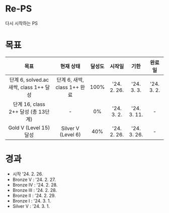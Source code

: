 # Re-PS

다시 시작하는 PS

# 목표

|                  목표                  |          현재 상태           | 달성도 |   시작일    |    기한     |   완료일   |
| :------------------------------------: | :--------------------------: | :----: | :---------: | :---------: | :--------: |
| 단계 6, solved.ac 새싹, class 1++ 달성 | 단계 6, 새싹, class 1++ 완료 |  100%  | '24. 2. 26. | '24. 3. 3.  | '24. 3. 2. |
|        단계 16, class 2++ 달성 (총 13단계)        |              -               |   0%   | '24. 3. 2.  | '24. 3. 11. |     -      |
|         Gold V (Level 15) 달성         |      Silver V (Level 6)      |  40%   | '24. 2. 26. | '24. 3. 26. |     -      |

# 경과

- 시작 '24. 2. 26.
- Bronze V : '24. 2. 27.
- Bronze IV : '24. 2. 28.
- Bronze III : '24. 2. 28.
- Bronze II : '24. 2. 29.
- Bronze I : '24. 3. 1.
- Silver V : '24. 3. 1.
